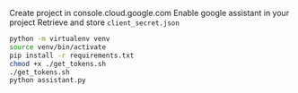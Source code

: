 Create project in console.cloud.google.com
Enable google assistant in your project
Retrieve and store `client_secret.json`

```bash
python -m virtualenv venv
source venv/bin/activate
pip install -r requirements.txt
chmod +x ./get_tokens.sh
./get_tokens.sh
python assistant.py
```